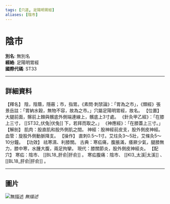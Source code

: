 ```yaml
---
tags: [穴道, 足陽明胃經]
aliases: [陰市]
---
```


# 陰市

**別名**: 無別名  
**經絡**: 足陽明胃經  
**國際代碼**: ST33  

---

## 詳細資料
【釋名】
陰，陰蔭，隱蔽；市，指胃。《素問‧刺禁論》：「胃為之市」，《類經》張景岳註：「胃納水穀，無物不容，故為之市。」穴屬足陽明胃經，故名。
【位置】
大腿前面，髂前上棘與髕底外側端連線上，髕底上3寸處。
《針灸甲乙經》：「在膝上三寸， [[ST32_伏兔|伏兔]] 下，若拜而取之。」
《神應經》：「在膝蓋上三寸。」
【解剖】
肌肉：股直肌和股外側肌之間。
神經：股神經前皮支，股外側皮神經。
血管：旋股外側動脈降支。
【操作】
直刺0.5～1寸。艾炷灸3～5壯，艾條灸5～10分鐘。
【功效】
祛寒濕、利膝關。
古典：寒疝痛，腹脹滿，痿厥少氣，腿膝無力，膝中寒，水腫大腹，兩足拘攣。
現代：膝關節炎，股外側皮神經炎。
【配穴】
寒疝：陰市、 [[BL18_肝俞|肝俞]] 。
寒疝腹痛：陰市、 [[KI3_太溪|太溪]] 、 [[BL18_肝俞|肝俞]] 。

---

## 圖片
![無描述](https://yibian.hopto.org/pic/shu16/120.gif)
_無描述_

